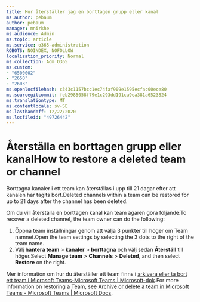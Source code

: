 ```yaml
---
title: Hur återställer jag en borttagen grupp eller kanal
ms.author: pebaum
author: pebaum
manager: mnirkhe
ms.audience: Admin
ms.topic: article
ms.service: o365-administration
ROBOTS: NOINDEX, NOFOLLOW
localization_priority: Normal
ms.collection: Adm_O365
ms.custom:
- "6500002"
- "2650"
- "2603"
ms.openlocfilehash: c343c1157bcc1ec74faf909e1595ecfac00ece80
ms.sourcegitcommit: feb2985058f79e1c293dd191ca9ea381a6523824
ms.translationtype: MT
ms.contentlocale: sv-SE
ms.lasthandoff: 12/22/2020
ms.locfileid: "49726442"
---
```

# <a name="how-to-restore-a-deleted-team-or-channel"></a><span data-ttu-id="c699c-102">Återställa en borttagen grupp eller kanal</span><span class="sxs-lookup"><span data-stu-id="c699c-102">How to restore a deleted team or channel</span></span>

<span data-ttu-id="c699c-103">Borttagna kanaler i ett team kan återställas i upp till 21 dagar efter att kanalen har tagits bort.</span><span class="sxs-lookup"><span data-stu-id="c699c-103">Deleted channels within a team can be restored for up to 21 days after the channel has been deleted.</span></span>

<span data-ttu-id="c699c-104">Om du vill återställa en borttagen kanal kan team ägaren göra följande:</span><span class="sxs-lookup"><span data-stu-id="c699c-104">To recover a deleted channel, the team owner can do the following:</span></span>

1. <span data-ttu-id="c699c-105">Öppna team inställningar genom att välja 3 punkter till höger om Team namnet.</span><span class="sxs-lookup"><span data-stu-id="c699c-105">Open the team settings by selecting the 3 dots to the right of the team name.</span></span>
2. <span data-ttu-id="c699c-106">Välj **hantera team**  >  **kanaler**  >  **borttagna** och välj sedan **Återställ** till höger.</span><span class="sxs-lookup"><span data-stu-id="c699c-106">Select **Manage team** > **Channels** > **Deleted**, and then select **Restore** on the right.</span></span>

<span data-ttu-id="c699c-107">Mer information om hur du återställer ett team finns i [arkivera eller ta bort ett team i Microsoft Teams-Microsoft Teams | Microsoft-dok](https://docs.microsoft.com/microsoftteams/archive-or-delete-a-team#restore-a-deleted-team).</span><span class="sxs-lookup"><span data-stu-id="c699c-107">For more information on restoring a Team, see [Archive or delete a team in Microsoft Teams - Microsoft Teams | Microsoft Docs](https://docs.microsoft.com/microsoftteams/archive-or-delete-a-team#restore-a-deleted-team).</span></span>
